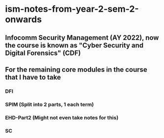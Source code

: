 # ism-notes-from-year-2-sem-2-onwards  

## Infocomm Security Management (AY 2022), now the course is known as "Cyber Security and Digital Forensics" (CDF)

## For the remaining core modules in the course that I have to take  

### DFI  

### SPIM (Split into 2 parts, 1 each term)  

### EHD-Part2 (Might not even take notes for this)  

### SC  

### 